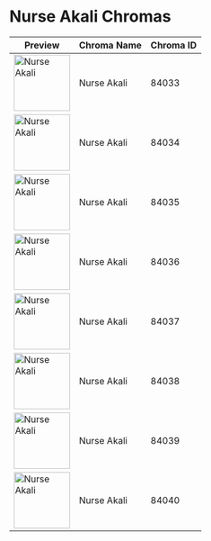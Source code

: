 # Nurse Akali Chromas

| Preview | Chroma Name | Chroma ID |
|---|---|---|
| <img src='https://raw.communitydragon.org/latest/plugins/rcp-be-lol-game-data/global/default/v1/champion-chroma-images/84/84033.png' alt='Nurse Akali' width='100'> | Nurse Akali | 84033 |
| <img src='https://raw.communitydragon.org/latest/plugins/rcp-be-lol-game-data/global/default/v1/champion-chroma-images/84/84034.png' alt='Nurse Akali' width='100'> | Nurse Akali | 84034 |
| <img src='https://raw.communitydragon.org/latest/plugins/rcp-be-lol-game-data/global/default/v1/champion-chroma-images/84/84035.png' alt='Nurse Akali' width='100'> | Nurse Akali | 84035 |
| <img src='https://raw.communitydragon.org/latest/plugins/rcp-be-lol-game-data/global/default/v1/champion-chroma-images/84/84036.png' alt='Nurse Akali' width='100'> | Nurse Akali | 84036 |
| <img src='https://raw.communitydragon.org/latest/plugins/rcp-be-lol-game-data/global/default/v1/champion-chroma-images/84/84037.png' alt='Nurse Akali' width='100'> | Nurse Akali | 84037 |
| <img src='https://raw.communitydragon.org/latest/plugins/rcp-be-lol-game-data/global/default/v1/champion-chroma-images/84/84038.png' alt='Nurse Akali' width='100'> | Nurse Akali | 84038 |
| <img src='https://raw.communitydragon.org/latest/plugins/rcp-be-lol-game-data/global/default/v1/champion-chroma-images/84/84039.png' alt='Nurse Akali' width='100'> | Nurse Akali | 84039 |
| <img src='https://raw.communitydragon.org/latest/plugins/rcp-be-lol-game-data/global/default/v1/champion-chroma-images/84/84040.png' alt='Nurse Akali' width='100'> | Nurse Akali | 84040 |
